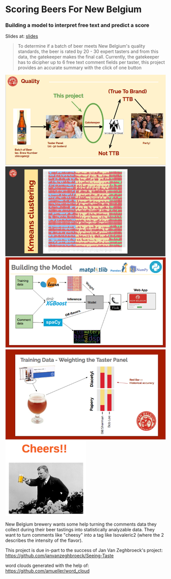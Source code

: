 # Scoring Beers For New Belgium
### Building a model to interpret free text and predict a score

Slides at:  [slides](https://docs.google.com/presentation/d/1J8WPJ5li_JKKvwMSkTPeRAsvcDAzBeEdkMxWl9er1vY/edit#slide=id.gcb9a0b074_1_0)

> To determine if a batch of beer meets New Belgium's quality standards, the beer is rated by 20 - 30 expert tasters and from this data, the gatekeeper makes the final call.  Currently, the gatekeeper has to dicipher up to 6 free text comment fields per taster, this project provides an accurate summary with the click of one button

![overview](charts/imgs/project_overview.png)
![cluster](charts/imgs/k_cluster.png)
![model](charts/imgs/model_overview.png)
![training](charts/imgs/training_data.png)
![cheers](charts/imgs/cheers.png)

New Belgium brewery wants some help turning the comments data they collect during their beer tastings into statistically analyzable data.  They want to turn comments like "cheesy" into a tag like Isovaleric2 (where the 2 describes the intensity of the flavor).



This project is due in-part to the success of Jan Van Zeghbroeck's project:
https://github.com/janvanzeghbroeck/Seeing-Taste

word clouds generated with the help of:
https://github.com/amueller/word_cloud
